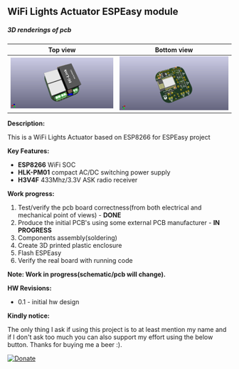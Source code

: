 ## WiFi Lights Actuator ESPEasy module

##### 3D renderings of pcb

Top view | Bottom view
------------ | -------------
![Alt text](3d/renderings/wifi_lights_top.png?raw=true "top view") | ![Alt text](3d/renderings/wifi_lights_bottom.png?raw=true "bottom view")



**Description:**

This is a WiFi Lights Actuator based on ESP8266 for ESPEasy project

**Key Features:**

 - **ESP8266** WiFi SOC
 - **HLK-PM01** compact AC/DC switching power supply
 - **H3V4F** 433Mhz/3.3V ASK radio receiver

**Work progress:**

 1. Test/verify the pcb board correctness(from both electrical and mechanical point of views) - **DONE**
 2. Produce the initial PCB's using some external PCB manufacturer - **IN PROGRESS**
 3. Components assembly(soldering)
 4. Create 3D printed plastic enclosure
 5. Flash ESPEasy
 6. Verify the real board with running code

**Note: Work in progress(schematic/pcb will change).**

**HW Revisions:**
 - 0.1 - initial hw design


**Kindly notice:**

The only thing I ask if using this project is to at least mention my name and if I don't ask too much you can also support my effort using the below button. Thanks for buying me a beer :).

[![Donate](https://img.shields.io/badge/Donate-PayPal-green.svg)](https://www.paypal.com/cgi-bin/webscr?cmd=_s-xclick&hosted_button_id=3ELNC7T6XRJ74&source=url)